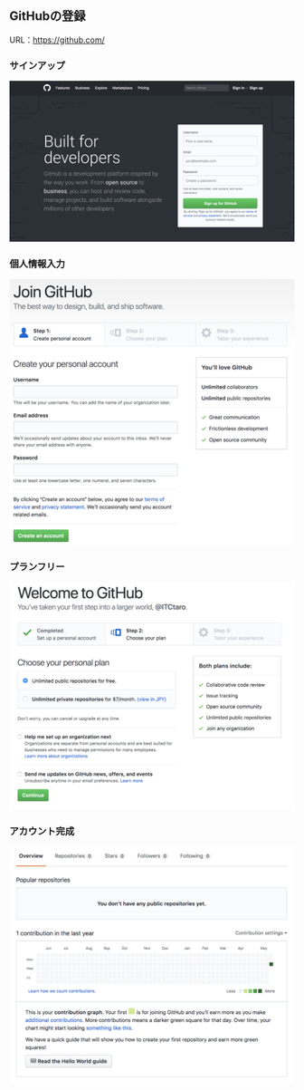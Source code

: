 ## GitHubの登録

URL：https://github.com/

### サインアップ

<img src="/img/002_register_github/001.png" width="600">

### 個人情報入力

<img src="/img/002_register_github/002.png" width="600">

### プランフリー

<img src="/img/002_register_github/003.png" width="600">

### アカウント完成

<img src="/img/002_register_github/004.png" width="600">
